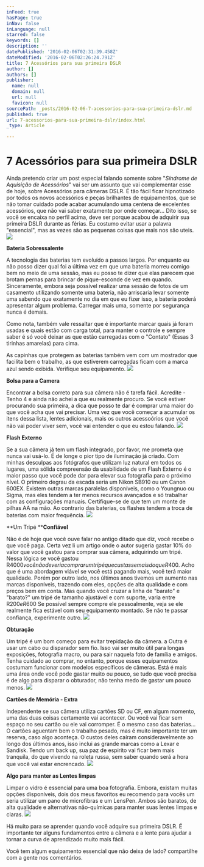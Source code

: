 ```yaml
---
inFeed: true
hasPage: true
inNav: false
inLanguage: null
starred: false
keywords: []
description: ''
datePublished: '2016-02-06T02:31:39.458Z'
dateModified: '2016-02-06T02:26:24.791Z'
title: 7 Acessórios para sua primeira DSLR
author: []
authors: []
publisher:
  name: null
  domain: null
  url: null
  favicon: null
sourcePath: _posts/2016-02-06-7-acessorios-para-sua-primeira-dslr.md
published: true
url: 7-acessorios-para-sua-primeira-dslr/index.html
_type: Article

---
```

# 7 Acessórios para sua primeira DSLR

Ainda pretendo criar um post especial falando somente sobre "_Síndrome de Aquisição de Acessórios_"  vai ser um assunto que vai complementar esse de hoje, sobre Acessórios para câmeras DSLR. É tão fácil ficar hipnotizado por todos os novos acessórios e peças brilhantes de equipamentos, que se não tomar cuidado pode acabar acumulando uma centena de excelentes acessórios, que não vai saber exatamente por onde começar... Dito isso, se você se encaixa no perfil acima, deve ser porque acabou de adquirir sua primeira DSLR durante as férias. Eu costumo evitar usar a palavra "essencial", mas as vezes são as pequenas coisas que mais nos são uteis. ![](https://the-grid-user-content.s3-us-west-2.amazonaws.com/e6f1c5e6-49de-482e-89a3-60dd9777c96f.png)

**Bateria Sobressalente**

A tecnologia das baterias tem evoluído a passos largos. Por enquanto eu não posso dizer qual foi a última vez em que uma bateria morreu comigo bem no meio de uma sessão, mas eu posso te dizer que elas parecem que brotam pernas para brincar de pique-esconde de vez em quando. Sinceramente, embora seja possível realizar uma sessão de fotos de um casamento utilizando somente uma bateria, não arriscaria levar somente uma sabendo que exatamente no dia em que eu fizer isso, a bateria poderá apresentar algum problema. Carregar mais uma, somente por segurança nunca é demais.

Como nota, também vale ressaltar que é importante marcar quais já foram usadas e quais estão com carga total, para manter o controle e sempre saber é só você deixar as que estão carregadas com o "Contato" (Essas 3 tirinhas amarelas) para cima.

As capinhas que protegem as baterias também vem com um mostrador que facilita bem o trabalho, as que estiverem carregadas ficam com a marca azul sendo exibida. Verifique seu equipamento.
![](https://the-grid-user-content.s3-us-west-2.amazonaws.com/e7ff3a74-6684-416d-a7b2-39717358dd3c.png)

**Bolsa para a Camera**

Encontrar a bolsa correto para sua câmera não é tarefa fácil. Acredite - Tenho 4 e ainda não achei a que eu realmente procuro. Se você estiver procurando sua primeira, a dica que posso te dar é comprar uma maior do que você acha que vai precisar. Uma vez que você começar a acumular os itens dessa lista, lentes adicionais, mais os outros acessoórios que você não vai poder viver sem, você vai entender o que eu estou falando. ![](https://the-grid-user-content.s3-us-west-2.amazonaws.com/278a9040-99ff-44b4-b484-7d986812b1d8.png)

**Flash Externo**

Se a sua câmera já tem um flash integrado, por favor, me prometa que nunca vai usá-lo. É de longe o pior tipo de iluminação já criado. Com minhas desculpas aos fotógrafos que utilizam luz natural em todos os lugares, uma sólida compreensão da usabilidade de um Flash Externo é o maior passo que você pode dar para elevar sua fotografia para o próximo nível. O primeiro degrau da escada seria um Nikon SB910 ou um Canon 600EX. Existem outras marcas paralelas disponíveis, como o Youngnuo ou Sigma, mas eles tendem a ter menos recursos avançados e só trabalhar com as configurações manuais. Certifique-se de que tem um monte de pilhas AA na mão. Ao contrario das baterias, os flashes tendem a troca de baterias com maior frequência.
![](https://the-grid-user-content.s3-us-west-2.amazonaws.com/ea815995-dfeb-482b-8b11-db5339f88a63.png)

**Um Tripé ****Confiável**

Não é de hoje que você ouve falar no antigo ditado que diz, você recebe o que você paga. Certa vez li um artigo onde o autor sugeria gastar 10% do valor que você gastou para comprar sua câmera, adquirindo um tripé. Nessa lógica se você gastou R$4000 você não deveria comprar um tripé que custasse mais do que R$400\. Acho que é uma abordagem viável se você está pagando mais, você terá maior qualidade. Porém por outro lado, nos últimos anos tivemos um aumento nas marcas disponíveis, trazendo com eles, opções de alta qualidade e com preços bem em conta. Mas quando você cruzar a linha de "barato" e "barato?" um tripé de tamanho ajustável e com suporte, varia entre R$200 e R$600 Se possível sempre compre ele pessoalmente, veja se ele realmente fica estável com seu equipamento montado. Se não te passar confiança, experimente outro.
![](https://the-grid-user-content.s3-us-west-2.amazonaws.com/2e73e56d-3cd2-4890-ae5d-dadeba37a88d.png)

**Obturação**

Um tripé é um bom começo para evitar trepidação da câmera. a Outra é usar um cabo ou disparador sem fio. Isso vai ser muito útil para longas exposições, fotografia macro, ou para sair naquela foto de família e amigos. Tenha cuidado ao comprar, no entanto, porque esses equipamentos costumam funcionar com modelos específicos de câmeras. Está é mais uma área onde você pode gastar muito ou pouco, se tudo que você precisa é de algo para disparar o obturador, não tenha medo de gastar um pouco menos. ![](https://the-grid-user-content.s3-us-west-2.amazonaws.com/3de616a4-b27b-453f-bc1c-9ef00bf1c216.png)

**Cartões de Memória - Extra**

Independente se sua câmera utiliza cartões SD ou CF, em algum momento, uma das duas coisas certamente vai acontecer. Ou você vai ficar sem espaço no seu cartão ou ele vai corromper. É o mesmo caso das baterias... O cartões aguentam bem o trabalho pesado, mas é muito importante ter um reserva, caso algo aconteça. O custos deles caíram consideravelmente ao longo dos últimos anos, isso inclui as grande marcas como a Lexar e Sandisk. Tendo um back up, sua paz de espirito vai ficar bem mais tranquila, do que vivendo na roleta russa, sem saber quando será a hora que você vai estar encrencado.
![](https://the-grid-user-content.s3-us-west-2.amazonaws.com/357b0f89-4ef3-457f-b1c9-2d2a9db47bc6.png)

**Algo para manter as Lentes limpas**

Limpar o vidro é essencial para uma boa fotografia. Embora, existam muitas opções disponíveis, dois dos meus favoritos eu recomendo para vocês um seria utilizar um pano de microfibras e um LensPen. Ambos são baratos, de alta qualidade e alternativas não-químicas para manter suas lentes limpas e claras.
![](https://the-grid-user-content.s3-us-west-2.amazonaws.com/c1db89c5-22be-4eb4-ac3b-4afe173f3c0e.png)

Há muito para se aprender quando você adquire sua primeira DSLR. É importante ter alguns fundamentos entre a câmera e a lente para ajudar a tornar a curva de aprendizado muito mais fácil. 

Você tem algum equipamento essencial que não deixa de lado? compartilhe com a gente nos comentários.
